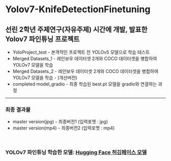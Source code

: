 # Yolov7-KnifeDetectionFinetuning
선린 2학년 주제연구(자유주제) 시간에 개발, 발표한 Yolov7 파인튜닝 프로젝트
<br>
--- 

* YoloProject_test - 본격적인 프로젝트 전 YOLOv5 모델으로 학습 테스트
* Merged Datasets_1 - 레인보우 데이터셋 2개와 COCO 데이터셋을 병합하여 YOLOv7 모델을 학습
* Merged Datasets_2 - 레인보우 데이터셋 2개와 COCO 데이터셋을 병합하여 YOLOv7 모델을 학습 - (개선버전)
* completed model_gradio - 최종 학습된 best.pt 모델을 gradio와 연결하는 과정

---
### 최종 결과물

* master version(jpg) - 최종버전1 (입력포멧 : jpg)
* master version(mp4) - 최종버전2 (입력포멧 : mp4)

<br>

 
### YOLOv7 파인튜닝 학습한 모델: <a href="https://huggingface.co/taeseo06/Yolov7-KnifeDetectionFinetuningModel/tree/main">Hugging Face 허깅페이스 모델</a> 
